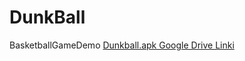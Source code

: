 # DunkBall
 BasketballGameDemo
<a href="https://drive.google.com/file/d/1rHMasJx6FnBaN9SCYKyKLl_9PDyYm_3q/view?usp=drivesdk">Dunkball.apk Google Drive Linki</a>
